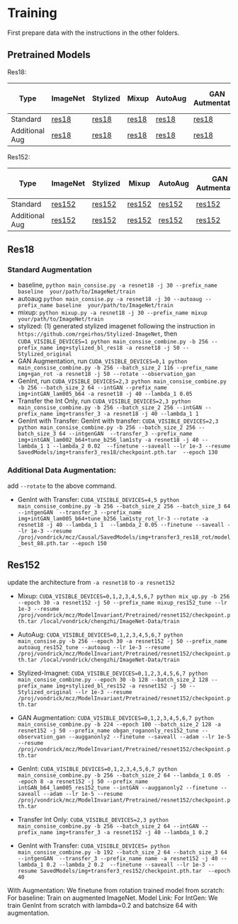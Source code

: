 # Training

First prepare data with the instructions in the other folders.


## Pretrained Models

Res18:

| Type | ImageNet | Stylized | Mixup | AutoAug | GAN Autmentation | GenInt | GenInt with Transfer |
| ------    | ------ | ------ | ------ | ------ | ------ | ------ |-----|
| Standard | [res18](https://cv.cs.columbia.edu/mcz/GenInt/CVPR2021/Res18/standard/res18-bl-imgnet/save/checkpoint.pth.tar)      | [res18](https://cv.cs.columbia.edu/mcz/GenInt/CVPR2021/Res18/standard/img+stylized_bl_re18/checkpoint.pth.tar)    | [res18](https://cv.cs.columbia.edu/mcz/GenInt/CVPR2021/Res18/standard/mixup_bl_res18/model_best.pth.tar) |  [res18](https://cv.cs.columbia.edu/mcz/GenInt/CVPR2021/Res18/standard/autoaug_res18_bl/model_best.pth.tar) | [res18](https://cv.cs.columbia.edu/mcz/GenInt/CVPR2021/Res18/standard/img+gan_bl/model_best_89.pth.tar)  | [res18](https://cv.cs.columbia.edu/mcz/GenInt/CVPR2021/Res18/standard/img+intGAN_lam005_b64_epoch90/model_best_87.pth.tar) | [res18](https://cv.cs.columbia.edu/mcz/GenInt/CVPR2021/Res18/standard/combined_finetune.pth.tar) |
| Additional Aug | [res18](https://cv.cs.columbia.edu/mcz/GenInt/CVPR2021/Res18/rot/res18-bl-imgnet-rot/save/checkpoint.pth.tar) | [res18](https://cv.cs.columbia.edu/mcz/GenInt/CVPR2021/Res18/rot/img+stylized_bl_res18_rot/model_best_88.pth.tar) | [res18](https://cv.cs.columbia.edu/mcz/GenInt/CVPR2021/Res18/rot/mixup/checkpoint.pth.tar)               |  [res18](https://cv.cs.columbia.edu/mcz/GenInt/CVPR2021/Res18/standard/autoaug_res18_bl/model_best.pth.tar) |  [res18](https://cv.cs.columbia.edu/mcz/GenInt/CVPR2021/Res18/rot/img+gan_rot/checkpoint.pth.tar)        | [res18](https://cv.cs.columbia.edu/mcz/GenInt/CVPR2021/Res18/rot/img+intGAN_lam005_b64_rot/model_best_88.pth.tar)              | [res18](https://cv.cs.columbia.edu/mcz/GenInt/CVPR2021/Res18/rot/img+intGAN_lam005_b64+tune_b256_lam1sty_rot_lr-3/model_best_135.pth.tar) | 



Res152:

| Type | ImageNet | Stylized | Mixup | AutoAug | GAN Autmentation | GenInt | GenInt with Transfer |
| ------    | ------ | ------ | ------ | ------ | ------ | ------ |-----|
| Standard | [res152](https://cv.cs.columbia.edu/mcz/GenInt/CVPR2021/Res152/standard/bseline_res152_checkpoint.pth.tar)      | [res152](https://cv.cs.columbia.edu/mcz/GenInt/CVPR2021/Res152/standard/stylized_model_checkpoint.pth.tar)    | [res152](https://cv.cs.columbia.edu/mcz/GenInt/CVPR2021/Res152/standard/model_best_mixup.pth.tar) |  [res152](https://cv.cs.columbia.edu/mcz/GenInt/CVPR2021/Res152/standard/model_best_autoaug.pth.tar)              | [res152](https://cv.cs.columbia.edu/mcz/GenInt/CVPR2021/Res152/standard/model_best_6_obgan_augganonly.pth.tar)  | [res152](https://cv.cs.columbia.edu/mcz/GenInt/CVPR2021/Res152/standard/model_best_23_intGAN_b64_lam02_res152.pth.tar) | [res152](https://cv.cs.columbia.edu/mcz/GenInt/CVPR2021/Res152/standard/model_best_38_re152combined_lam02_lam02.pth.tar) |
| Additional Aug | [res152](https://cv.cs.columbia.edu/mcz/GenInt/CVPR2021/Res152/rot/res152_rot_bl/checkpoint.pth.tar) | [res152](https://cv.cs.columbia.edu/mcz/GenInt/CVPR2021/Res152/rot/img+stylized/model_best_29.pth.tar) | [res152](https://cv.cs.columbia.edu/mcz/GenInt/CVPR2021/Res152/rot/mixup_152_rot/model_best.pth.tar)               |  [res152](https://cv.cs.columbia.edu/mcz/GenInt/CVPR2021/Res152/standard/model_best_autoaug.pth.tar) |  [res152](https://cv.cs.columbia.edu/mcz/GenInt/CVPR2021/Res152/rot/res152_obgan_rot_model_best.pth.tar)        | [res152](https://cv.cs.columbia.edu/mcz/GenInt/CVPR2021/Res152/rot/intGAN_b64_lam02_res152_tune_epo40/model_best_32.pth.tar)              | [res152](https://cv.cs.columbia.edu/mcz/GenInt/CVPR2021/Res152/rot/trans3_b128b128_lam1_b32_lam002_res152_tune_rot/checkpoint.pth.tar) | 



## Res18

### Standard Augmentation
* baseline, `python main_consise.py -a resnet18 -j 30 --prefix_name baseline  your/path/to/ImageNet/train`
* autoaug `python main_consise.py -a resnet18 -j 30 --autoaug --prefix_name baseline  your/path/to/ImageNet/train`
* mixup: `python mixup.py -a resnet18 -j 30 --prefix_name mixup  your/path/to/ImageNet/train`
* stylized: (1) generated stylized imagenet following the instruction in `https://github.com/rgeirhos/Stylized-ImageNet`, then
`CUDA_VISIBLE_DEVICES=1 python main_consise_combine.py -b 256 --prefix_name img+stylized_bl_res18 -a resnet18 -j 50 --Stylized_original`
* GAN Augmentation, run `CUDA_VISIBLE_DEVICES=0,1 python main_consise_combine.py -b 256 --batch_size_2 116 --prefix_name img+gan_rot -a resnet18 -j 50 --rotate --observation_gan`
* GenInt, run `CUDA_VISIBLE_DEVICES=2,3 python main_consise_combine.py -b 256 --batch_size_2 64 --intGAN --prefix_name img+intGAN_lam005_b64 -a resnet18 -j 40 --lambda_1 0.05`
* Transfer the Int Only, run `CUDA_VISIBLE_DEVICES=2,3 python main_consise_combine.py -b 256 --batch_size_2 256 --intGAN --prefix_name img+transfer_3 -a resnet18 -j 40 --lambda_1 1`
* GenInt with Transfer: GenInt with transfer: 
``CUDA_VISIBLE_DEVICES=2,3 python main_consise_combine.py -b 256 --batch_size_2 256 --batch_size_3 64 --intgenGAN 
--transfer_3 --prefix_name img+intGAN_lam002_b64+tune_b256_lam1sty -a resnet18 -j 40 --lambda_1 1 --lambda_2 0.02 
--finetune --saveall --lr 1e-3 --resume SavedModels/img+transfer3_res18/checkpoint.pth.tar 
--epoch 130``

### Additional Data Augmentation:
 
add `--rotate` to the above command.

* GenInt with Transfer: 
``CUDA_VISIBLE_DEVICES=4,5 python main_consise_combine.py -b 256 --batch_size_2 256 --batch_size_3 64 --intgenGAN 
--transfer_3 --prefix_name img+intGAN_lam005_b64+tune_b256_lam1sty_rot_lr-3 --rotate -a resnet18 -j 40 --lambda_1 1 
--lambda_2 0.05 --finetune --saveall --lr 1e-3
 --resume /proj/vondrick/mcz/Causal/SavedModels/img+transfer3_res18_rot/model_best_88.pth.tar --epoch 150``

## Res152

update the architecture from `-a resnet18` to `-a resnet152`

* Mixup:
 `CUDA_VISIBLE_DEVICES=0,1,2,3,4,5,6,7 python mix_up.py -b 256 --epoch 30 -a resnet152 -j 50 --prefix_name mixup_res152_tune --lr 1e-3 --resume /proj/vondrick/mcz/ModelInvariant/Pretrained/resnet152/checkpoint.pth.tar /local/vondrick/chengzhi/ImageNet-Data/train`

* AutoAug:
`CUDA_VISIBLE_DEVICES=0,1,2,3,4,5,6,7 python main_consise.py -b 256 --epoch 30 -a resnet152 -j 50 --prefix_name autoaug_res152_tune --autoaug --lr 1e-3 --resume /proj/vondrick/mcz/ModelInvariant/Pretrained/resnet152/checkpoint.pth.tar /local/vondrick/chengzhi/ImageNet-Data/train`

* Stylized-Imagnet:
`CUDA_VISIBLE_DEVICES=0,1,2,3,4,5,6,7 python main_consise_combine.py --epoch 30 -b 128 --batch_size_2 128 --prefix_name img+stylized_bl_res152 -a resnet152 -j 50 --Stylized_original --lr 1e-3 --resume /proj/vondrick/mcz/ModelInvariant/Pretrained/resnet152/checkpoint.pth.tar`

* GAN Augmentation:
`CUDA_VISIBLE_DEVICES=0,1,2,3,4,5,6,7 python main_consise_combine.py -b 224 --epoch 100 --batch_size_2 128 -a resnet152 -j 50 --prefix_name obgan_roganonly_res152_tune --observation_gan --augganonly2 --finetune --saveall --adam --lr 1e-5 --resume /proj/vondrick/mcz/ModelInvariant/Pretrained/resnet152/checkpoint.pth.tar`

* GenInt:
`CUDA_VISIBLE_DEVICES=0,1,2,3,4,5,6,7 python main_consise_combine.py -b 256 --batch_size_2 64 --lambda_1 0.05  --epoch 8 -a resnet152 -j 50 --prefix_name intGAN_b64_lam005_res152_tune --intGAN --augganonly2 --finetune --saveall --adam --lr 1e-5 --resume /proj/vondrick/mcz/ModelInvariant/Pretrained/resnet152/checkpoint.pth.tar`

* Transfer Int Only:
`CUDA_VISIBLE_DEVICES=2,3 python main_consise_combine.py -b 256 --batch_size_2 64 --intGAN --prefix_name img+transfer_3 -a resnet152 -j 40 --lambda_1 0.2`

* GenInt with Transfer:
``CUDA_VISIBLE_DEVICES= python main_consise_combine.py -b 192 --batch_size_2 64 --batch_size_3 64 --intgenGAN 
--transfer_3 --prefix_name name -a resnet152 -j 40 --lambda_1 0.2 --lambda_2 0.2 
--finetune --saveall --lr 1e-3 --resume SavedModels/img+transfer3_res152/checkpoint.pth.tar 
--epoch 40``


With Augmentation:
We finetune from rotation trained model from scratch:
For baseline: Train on augmented ImageNet. Model Link:
For IntGen: We train GenInt from scratch with lambda=0.2 and batchsize 64 with augmentation. 


